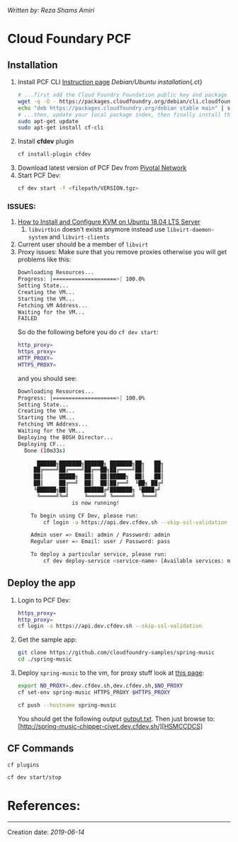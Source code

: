 _Written by: Reza Shams Amiri_
# Cloud Foundary PCF

## Installation
1. Install PCF CLI [Instruction page][GCCTOCLCFCF]
    _Debian/Ubuntu installation_{.ct}
    ``` sh
    # ...first add the Cloud Foundry Foundation public key and package repository to your system
    wget -q -O - https://packages.cloudfoundry.org/debian/cli.cloudfoundry.org.key | sudo apt-key add -
    echo "deb https://packages.cloudfoundry.org/debian stable main" | sudo tee /etc/apt/sources.list.d/cloudfoundry-cli.list
    # ...then, update your local package index, then finally install the cf CLI
    sudo apt-get update
    sudo apt-get install cf-cli
    ```
1. Install **cfdev** plugin
    ``` sh
    cf install-plugin cfdev
    ```
1. Download latest version of PCF Dev from [Pivotal Network][DPDPN]
1. Start PCF Dev:
    ``` sh
    cf dev start -f <filepath/VERSION.tgz>
    ```
### ISSUES:
1. [How to Install and Configure KVM on Ubuntu 18.04 LTS Server][HTIACKOU10LS]
    1. `libvirtbin` doesn't exists anymore instead use `libvirt-daemon-system` and `libvirt-clients`
2. Current user should be a member of `libvirt`
3. Proxy issues:
    Make sure that you remove proxies otherwise you will get problems like this:
    ``` sh
    Downloading Resources...
    Progress: |====================>| 100.0%
    Setting State...
    Creating the VM...
    Starting the VM...
    Fetching VM Address...
    Waiting for the VM...
    FAILED
    ```
    So do the following before you do `cf dev start`:
    ``` sh
    http_proxy= 
    https_proxy=
    HTTP_PROXY= 
    HTTPS_PROXY=
    ```
    and you should see:
    ``` sh
    Downloading Resources...
    Progress: |====================>| 100.0%
    Setting State...
    Creating the VM...
    Starting the VM...
    Fetching VM Address...
    Waiting for the VM...
    Deploying the BOSH Director...
    Deploying CF...
      Done (10m33s)

          ██████╗███████╗██████╗ ███████╗██╗   ██╗
         ██╔════╝██╔════╝██╔══██╗██╔════╝██║   ██║
         ██║     █████╗  ██║  ██║█████╗  ██║   ██║
         ██║     ██╔══╝  ██║  ██║██╔══╝  ╚██╗ ██╔╝
         ╚██████╗██║     ██████╔╝███████╗ ╚████╔╝
          ╚═════╝╚═╝     ╚═════╝ ╚══════╝  ╚═══╝
                     is now running!

        To begin using CF Dev, please run:
            cf login -a https://api.dev.cfdev.sh --skip-ssl-validation

        Admin user => Email: admin / Password: admin
        Regular user => Email: user / Password: pass

        To deploy a particular service, please run:
            cf dev deploy-service <service-name> [Available services: mysql]
    ```
## Deploy the app
1. Login to PCF Dev:
    ``` sh
    https_proxy=
    http_proxy=
    cf login -a https://api.dev.cfdev.sh --skip-ssl-validation
    
    ```
2. Get the sample app:
    ``` sh
    git clone https://github.com/cloudfoundry-samples/spring-music
    cd ./spring-music
    ```
3. Deploy `spring-music` to the vm, for proxy stuff look at [this page][UPDBAPPD]:
    ``` sh
    export NO_PROXY=.dev.cfdev.sh,dev.cfdev.sh,$NO_PROXY
    cf set-env spring-music HTTPS_PROXY $HTTPS_PROXY

    cf push --hostname spring-music        
    ```
    You should get the following output [output.txt](/img/cloud-foundary-pcf/output.txt).
    Then just browse to: [http://spring-music-chipper-civet.dev.cfdev.sh/][HSMCCDCS]
## CF Commands
``` sh
cf plugins

cf dev start/stop

```

# References:

* * *
Creation date: _2019-06-14_

[GCCTOCLCFCF]: https://github.com/cloudfoundry/cli#downloads
[DPDPN]: https://network.pivotal.io/products/pcfdev
[GCSSMASAFUDSOCFWSF]: https://github.com/cloudfoundry-samples/spring-music
[HTIACKOU10LS]: https://www.linuxtechi.com/install-configure-kvm-ubuntu-18-04-server/
[UPDBAPPD]: https://docs.pivotal.io/pcf-dev/proxy.html
[HSMCCDCS]: http://spring-music-chipper-civet.dev.cfdev.sh/